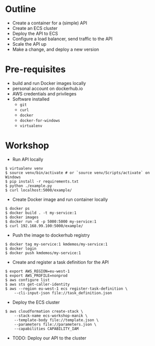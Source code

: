 Outline
===

- Create a container for a (simple) API
- Create an ECS cluster
- Deploy the API to ECS
- Configure a load balancer, send traffic to the API
- Scale the API up
- Make a change, and deploy a new version

Pre-requisites
===

- build and run Docker images locally
- personal account on dockerhub.io
- AWS credentials and privileges
- Software installed
    - `git`
    - `curl`
    - `docker`
    - `docker-for-windows`
    - `virtualenv`

Workshop
===

- Run API locally

```
$ virtualenv venv
$ source venv/bin/activate # or `source venv/Scripts/activate` on Windows
$ pip install -r requirements.txt
$ python ./example.py
$ curl localhost:5000/example/

```

- Create Docker image and run container locally

```
$ docker ps
$ docker build . -t my-service:1
$ docker images
$ docker run -d -p 5000:5000 my-service:1
$ curl 192.168.99.100:5000/example/

```

- Push the image to dockerhub registry

```
$ docker tag my-service:1 kmdemos/my-service:1
$ docker login
$ docker push kmdemos/my-service:1

```

- Create and register a task definition for the API

```
$ export AWS_REGION=eu-west-1
$ export AWS_PROFILE=nonprod
$ aws configure list
$ aws sts get-caller-identity
$ aws --region eu-west-1 ecs register-task-definition \
    --cli-input-json file://task_definition.json

```

- Deploy the ECS cluster

```
$ aws cloudformation create-stack \
    --stack-name ecs-workshop-manik \
    --template-body file://template.json \
    --parameters file://parameters.json \
    --capabilities CAPABILITY_IAM

```

- TODO: Deploy our API to the cluster